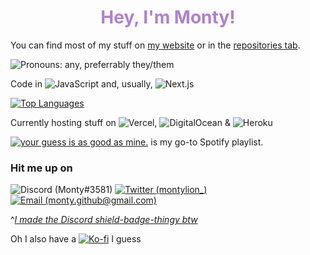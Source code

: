 <h1 align=center style="color: #ae81ce">Hey, I'm Monty!</h1>

You can find most of my stuff on [my website](https://monty.ga/) or in the [repositories tab](https://github.com/montylion?tab=repositories).

![Pronouns: any, preferrably they/them](https://img.shields.io/static/v1?style=flat&label=Pronouns&message=any,%20preferrably%20they/them&color=ae81ce)

Code in ![JavaScript](https://img.shields.io/badge/JavaScript-%23323330.svg?style=flat&logo=javascript&logoColor=%23F7DF1E) and, usually, ![Next.js](https://img.shields.io/badge/Next%2Ejs-%23000000.svg?style=flat&logo=nextdotjs&logoColor=white)

[![Top Languages](https://github-readme-stats.vercel.app/api/top-langs/?username=montylion&theme=material-palenight&hide_border=true&custom_title=I%27m%20sorry,%20it%27s%20JavaScript)](https://github.com/montylion?tab=repositories&q=&type=&language=javascript&sort=)

Currently hosting stuff on ![Vercel](https://img.shields.io/badge/Vercel-%23000000.svg?style=flat&logo=vercel&logoColor=white), ![DigitalOcean](https://img.shields.io/badge/DigitalOcean-%230167ff.svg?style=flat&logo=digitalOcean&logoColor=white) & ![Heroku](https://img.shields.io/badge/Heroku-%23430098.svg?style=flat&logo=heroku&logoColor=white)



[![your guess is as good as mine.](https://img.shields.io/badge/your%20guess%20is%20as%20good%20as%20mine.-1db954?style=flat&logo=spotify&logoColor=white)](https://open.spotify.com/playlist/5rx5PZoWqEeaoivwz350Ki?si=42f3ec6e4098402f) is my go-to Spotify playlist.

### Hit me up on
![Discord (Monty#3581)](https://discord-md-badge.vercel.app/api/shield/406125028065804289?style=flat)
[![Twitter (montylion_)](https://img.shields.io/badge/montylion__-%231DA1F2.svg?style=flat&logo=Twitter&logoColor=white)](https://twitter.com/montylion_)
[![Email (monty.github@gmail.com)](https://img.shields.io/badge/monty.github-D14836?style=flat&logo=gmail&logoColor=white)](mailto:monty.github@gmail.com)

^[*I made the Discord shield-badge-thingy btw*](https://github.com/montylion/discord-md-badge)

Oh I also have a [![Ko-fi](https://img.shields.io/badge/Ko--fi-F16061?style=flat&logo=ko-fi&logoColor=white)](https://ko-fi.com/montylion) I guess
